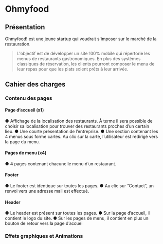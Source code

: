 # Ohmyfood

## Présentation

Ohmyfood! est une jeune startup qui voudrait s'imposer sur le marché de la restauration.
>L'objectif est de développer un site 100% mobile qui répertorie les menus de restaurants gastronomiques.
En plus des systèmes classiques de réservation, les clients pourront composer le menu de leur repas pour que les plats soient prêts à leur arrivée. 

## Cahier des charges
  ### Contenu des pages
    
 #### Page d’accueil (x1)
● Affichage de la localisation des restaurants. 
À terme il sera possible de choisir sa localisation 
pour trouver des restaurants proches d’un certain lieu.
● Une courte présentation de l’entreprise.
● Une section contenant les 4 menus sous forme cartes. Au clic sur la carte,
l’utilisateur est redirigé vers la page du menu.
 #### Pages de menu (x4)
● 4 pages contenant chacune le menu d’un restaurant.
 #### Footer
● Le footer est identique sur toutes les pages.
● Au clic sur “Contact”, un renvoi vers une adresse mail est effectué.
 #### Header
● Le header est présent sur toutes les pages.
● Sur la page d’accueil, il contient le logo du site.
● Sur les pages de menu, il contient en plus un bouton de retour vers la page d’accuei
 
  ### Effets graphiques et Animations
  
  ### 

